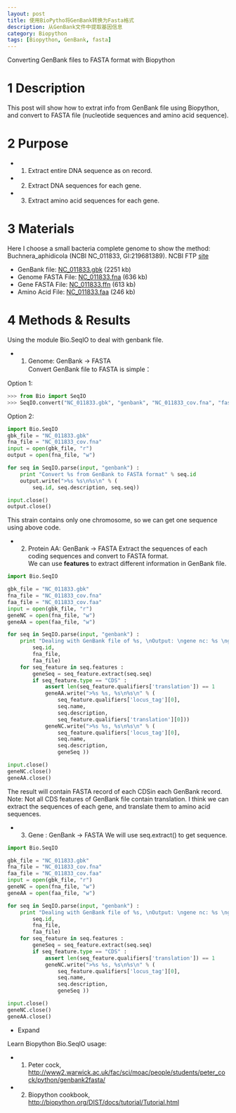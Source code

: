```yaml
---
layout: post
title: 使用BioPytho将GenBank转换为Fasta格式
description: 从GenBank文件中提取基因信息
category: Biopython
tags: [Biopython, GenBank, fasta]
---
```

Converting GenBank files to FASTA format with Biopython

# 1 Description  
This post will show how to extrat info from GenBank file using Biopython, and convert to FASTA file (nucleotide sequences and amino acid sequence).  

# 2 Purpose  
* 1. Extract entire DNA sequence as on record.    
* 2. Extract DNA sequences for each gene.  
* 3. Extract amino acid sequences for each gene.  

# 3 Materials
Here I choose a small bacteria complete genome to show the method: Buchnera_aphidicola (NCBI NC_011833, GI:219681389).
NCBI FTP [site ](ftp://ftp.ncbi.nlm.nih.gov/genomes/Bacteria/Buchnera_aphidicola_5A__Acyrthosiphon_pisum__uid59285)

* GenBank file: [NC_011833.gbk](ftp://ftp.ncbi.nlm.nih.gov/genomes/Bacteria/Buchnera_aphidicola_5A__Acyrthosiphon_pisum__uid59285/NC_011833.gbk) (2251 kb)     
* Genome FASTA File: [NC_011833.fna](ftp://ftp.ncbi.nlm.nih.gov/genomes/Bacteria/Buchnera_aphidicola_5A__Acyrthosiphon_pisum__uid59285/NC_011833.fna) (636 kb)   
* Gene FASTA File: [NC_011833.ffn](ftp://ftp.ncbi.nlm.nih.gov/genomes/Bacteria/Buchnera_aphidicola_5A__Acyrthosiphon_pisum__uid59285/NC_011833.ffn) (613 kb)   
* Amino Acid File: [NC_011833.faa](ftp://ftp.ncbi.nlm.nih.gov/genomes/Bacteria/Buchnera_aphidicola_5A__Acyrthosiphon_pisum__uid59285/NC_011833.faa) (246 kb)   

# 4 Methods & Results   
Using the module Bio.SeqIO to deal with genbank file.

* 1. Genome: GenBank -> FASTA   
Convert GenBank file to FASTA is simple：  

Option 1:  

``` python
>>> from Bio import SeqIO  
>>> SeqIO.convert("NC_011833.gbk", "genbank", "NC_011833_cov.fna", "fasta")
```

Option 2:  

``` python
import Bio.SeqIO
gbk_file = "NC_011833.gbk"
fna_file = "NC_011833_cov.fna"
input = open(gbk_file, "r")
output = open(fna_file, "w")

for seq in SeqIO.parse(input, "genbank") :
    print "Convert %s from GenBank to FASTA format" % seq.id
	output.write(">%s %s\n%s\n" % (
        seq.id, seq.description, seq.seq))

input.close()
output.close()
```

This strain contains only one chromosome, so we can get one sequence using above code.

* 2. Protein AA: GenBank -> FASTA
Extract the sequences of each coding sequences and convert to FASTA format.  
We can use **features** to extract different information in GenBank file.

``` python
import Bio.SeqIO

gbk_file = "NC_011833.gbk"
fna_file = "NC_011833_cov.fna"
faa_file = "NC_011833_cov.faa"
input = open(gbk_file, "r")
geneNC = open(fna_file, "w")
geneAA = open(faa_file, "w")

for seq in SeqIO.parse(input, "genbank") :
    print "Dealing with GenBank file of %s, \nOutput: \ngene nc: %s \ngene aa: %s" % (
        seq.id,
        fna_file,
        faa_file)
    for seq_feature in seq.features :
        geneSeq = seq_feature.extract(seq.seq)
        if seq_feature.type == "CDS" :
            assert len(seq_feature.qualifiers['translation']) == 1
            geneAA.write(">%s %s, %s\n%s\n" % (
                seq_feature.qualifiers['locus_tag'][0],
                seq.name,
                seq.description,
                seq_feature.qualifiers['translation'][0]))
            geneNC.write(">%s %s, %s\n%s\n" % (
                seq_feature.qualifiers['locus_tag'][0],
                seq.name,
                seq.description,
                geneSeq ))

input.close()
geneNC.close()
geneAA.close()
```

The result will contain FASTA record of each CDSin each GenBank record.  
Note:
Not all CDS features of GenBank file contain translation.  I think we can extract the sequences of each gene, and translate them to amino acid sequences.

* 3. Gene : GenBank -> FASTA
We will use seq.extract() to get sequence.

``` python
import Bio.SeqIO

gbk_file = "NC_011833.gbk"
fna_file = "NC_011833_cov.fna"
faa_file = "NC_011833_cov.faa"
input = open(gbk_file, "r")
geneNC = open(fna_file, "w")
geneAA = open(faa_file, "w")

for seq in SeqIO.parse(input, "genbank") :
    print "Dealing with GenBank file of %s, \nOutput: \ngene nc: %s \ngene aa: %s" % (
        seq.id,
        fna_file,
        faa_file)
    for seq_feature in seq.features :
        geneSeq = seq_feature.extract(seq.seq)
        if seq_feature.type == "CDS" :
            assert len(seq_feature.qualifiers['translation']) == 1
            geneNC.write(">%s %s, %s\n%s\n" % (
                seq_feature.qualifiers['locus_tag'][0],
                seq.name,
                seq.description,
                geneSeq ))

input.close()
geneNC.close()
geneAA.close()
```

* Expand    

Learn Biopython Bio.SeqIO usage: 

  * 1. Peter cock, http://www2.warwick.ac.uk/fac/sci/moac/people/students/peter_cock/python/genbank2fasta/   
  * 2. Biopython cookbook, http://biopython.org/DIST/docs/tutorial/Tutorial.html   
